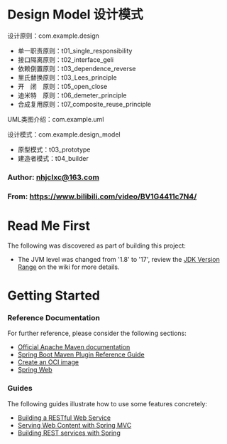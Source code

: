 
# Design Model 设计模式
设计原则：com.example.design
   * 单一职责原则：t01_single_responsibility
   * 接口隔离原则：t02_interface_geli
   * 依赖倒置原则：t03_dependence_reverse
   * 里氏替换原则：t03_Lees_principle
   * 开　闭　原则：t05_open_close
   * 迪米特　原则：t06_demeter_principle
   * 合成复用原则：t07_composite_reuse_principle
   
UML类图介绍：com.example.uml

设计模式：com.example.design_model
  * 原型模式：t03_prototype 
  * 建造者模式：t04_builder


 ### Author: nhjclxc@163.com
 ### From: https://www.bilibili.com/video/BV1G4411c7N4/
 
# Read Me First
The following was discovered as part of building this project:

* The JVM level was changed from '1.8' to '17', review the [JDK Version Range](https://github.com/spring-projects/spring-framework/wiki/Spring-Framework-Versions#jdk-version-range) on the wiki for more details.

# Getting Started

### Reference Documentation
For further reference, please consider the following sections:

* [Official Apache Maven documentation](https://maven.apache.org/guides/index.html)
* [Spring Boot Maven Plugin Reference Guide](https://docs.spring.io/spring-boot/docs/3.0.5/maven-plugin/reference/html/)
* [Create an OCI image](https://docs.spring.io/spring-boot/docs/3.0.5/maven-plugin/reference/html/#build-image)
* [Spring Web](https://docs.spring.io/spring-boot/docs/3.0.5/reference/htmlsingle/#web)

### Guides
The following guides illustrate how to use some features concretely:

* [Building a RESTful Web Service](https://spring.io/guides/gs/rest-service/)
* [Serving Web Content with Spring MVC](https://spring.io/guides/gs/serving-web-content/)
* [Building REST services with Spring](https://spring.io/guides/tutorials/rest/)

